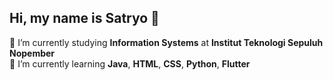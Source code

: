 ## Hi, my name is Satryo 👋

🔭 I’m currently studying **Information Systems** at **Institut Teknologi Sepuluh Nopember**  
🌱 I’m currently learning **Java**, **HTML**, **CSS**, **Python**, **Flutter**  

